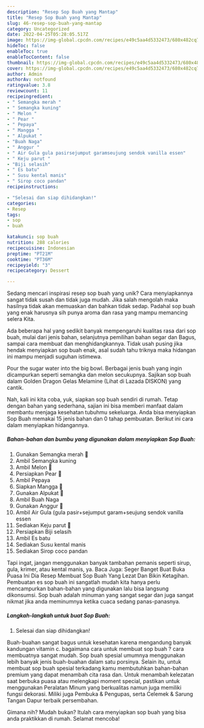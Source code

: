 ```yaml
---
description: "Resep Sop Buah yang Mantap"
title: "Resep Sop Buah yang Mantap"
slug: 46-resep-sop-buah-yang-mantap
category: Uncategorized
date: 2022-04-25T05:28:05.517Z
image: https://img-global.cpcdn.com/recipes/e49c5aa4d5332473/680x482cq70/sop-buah-foto-resep-utama.jpg
hideToc: false
enableToc: true
enableTocContent: false
thumbnail: https://img-global.cpcdn.com/recipes/e49c5aa4d5332473/680x482cq70/sop-buah-foto-resep-utama.jpg
cover: https://img-global.cpcdn.com/recipes/e49c5aa4d5332473/680x482cq70/sop-buah-foto-resep-utama.jpg
author: Admin
authorAv: notfound
ratingvalue: 3.8
reviewcount: 11
recipeingredient:
- " Semangka merah "
- " Semangka kuning"
- " Melon "
- " Pear "
- " Pepaya"
- " Mangga "
- " Alpukat "
- "Buah Naga"
- " Anggur "
- " Air Gula gula pasirsejumput garamseujung sendok vanilla essen"
- " Keju parut "
- "Biji selasih"
- " Es batu"
- " Susu kental manis"
- " Sirop coco pandan"
recipeinstructions:

- "Selesai dan siap dihidangkan!"
categories:
- Resep
tags:
- sop
- buah

katakunci: sop buah 
nutrition: 288 calories
recipecuisine: Indonesian
preptime: "PT21M"
cooktime: "PT36M"
recipeyield: "3"
recipecategory: Dessert

---
```





Sedang mencari inspirasi resep sop buah yang unik? Cara menyiapkannya sangat tidak susah dan tidak juga mudah. Jika salah mengolah maka hasilnya tidak akan memuaskan dan bahkan tidak sedap. Padahal sop buah yang enak harusnya sih punya aroma dan rasa yang mampu memancing selera Kita.





Ada beberapa hal yang sedikit banyak mempengaruhi kualitas rasa dari sop buah, mulai dari jenis bahan, selanjutnya pemilihan bahan segar dan Bagus, sampai cara membuat dan menghidangkannya. Tidak usah pusing jika hendak menyiapkan sop buah enak,      asal sudah tahu triknya maka hidangan ini mampu menjadi suguhan istimewa.














Pour the sugar water into the big bowl. Berbagai jenis buah yang ingin dicampurkan seperti semangka dan melon secukupnya. Sajikan sop buah dalam Golden Dragon Gelas Melamine (Lihat di Lazada DISKON) yang cantik.






Nah, kali ini kita coba, yuk, siapkan sop buah sendiri di rumah. Tetap dengan bahan yang sederhana, sajian ini bisa memberi manfaat dalam membantu menjaga kesehatan tubuhmu sekeluarga. Anda bisa menyiapkan Sop Buah memakai 15 jenis bahan dan 0 tahap pembuatan. Berikut ini cara dalam menyiapkan hidangannya.

<!--inarticleads1-->

##### Bahan-bahan dan bumbu yang digunakan dalam menyiapkan Sop Buah:

1. Gunakan  Semangka merah 🍉
1. Ambil  Semangka kuning
1. Ambil  Melon 🍈
1. Persiapkan  Pear 🍐
1. Ambil  Pepaya
1. Siapkan  Mangga 🥭
1. Gunakan  Alpukat 🥑
1. Ambil Buah Naga
1. Gunakan  Anggur 🍇
1. Ambil  Air Gula (gula pasir+sejumput garam+seujung sendok vanilla essen
1. Sediakan  Keju parut 🧀
1. Persiapkan Biji selasih
1. Ambil  Es batu
1. Sediakan  Susu kental manis
1. Sediakan  Sirop coco pandan


Tapi ingat, jangan menggunakan banyak tambahan pemanis seperti sirup, gula, krimer, atau kental manis, ya. Baca Juga: Seger Banget Buat Buka Puasa Ini Dia Resep Membuat Sop Buah Yang Lezat Dan Bikin Ketagihan. Pembuatan es sop buah ini sangatlah mudah kita hanya perlu mencampurkan bahan-bahan yang digunakan lalu bisa langsung dikonsumsi. Sop buah adalah minuman yang sangat segar dan juga sangat nikmat jika anda meminumnya ketika cuaca sedang panas-panasnya. 

<!--inarticleads2-->

##### Langkah-langkah untuk buat Sop Buah:


1. Selesai dan siap dihidangkan!

Buah-buahan sangat bagus untuk kesehatan karena mengandung banyak kandungan vitamin c. bagaimana cara untuk membuat sop buah ? cara membuatnya sangat mudah. Sop buah spesial umumnya menggunakan lebih banyak jenis buah-buahan dalam satu porsinya. Selain itu, untuk membuat sop buah spesial terkadang kamu membutuhkan bahan-bahan premium yang dapat menambah cita rasa dan. Untuk menambah kelezatan saat berbuka puasa atau melengkapi moment special, pastikan untuk menggunakan Peralatan Minum yang berkualitas namun juga memiliki fungsi dekorasi. Miliki juga Pembuka &amp; Pengupas, serta Celemek &amp; Sarung Tangan Dapur terbaik persembahan. 

Gimana nih? Mudah bukan? Itulah cara menyiapkan sop buah yang bisa anda praktikkan di rumah. Selamat mencoba!
